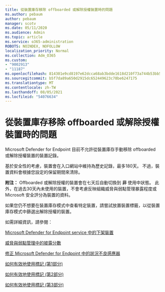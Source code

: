 ```yaml
---
title: 從裝置庫存移除 offboarded 或解除授權裝置時的問題
ms.author: pebaum
author: pebaum
manager: scotv
ms.date: 05/11/2020
ms.audience: Admin
ms.topic: article
ms.service: o365-administration
ROBOTS: NOINDEX, NOFOLLOW
localization_priority: Normal
ms.collection: Adm_O365
ms.custom:
- "9002913"
- "11187"
ms.openlocfilehash: 814301e9cd8197e62dcca68ab3bdde1618d210f73a744b53bb5af7b861eb02bf
ms.sourcegitcommit: b5f7da89a650d2915dc652449623c78be6247175
ms.translationtype: MT
ms.contentlocale: zh-TW
ms.lasthandoff: 08/05/2021
ms.locfileid: "54076634"
---
```

# <a name="issues-with-removing-an-offboarded-or-decommissioned-device-from-the-device-inventory"></a>從裝置庫存移除 offboarded 或解除授權裝置時的問題

Microsoft Defender for Endpoint 目前不允許從裝置庫存手動移除 offboarded 或解除授權裝置的裝置記錄。

基於安全性的考慮，裝置會在入口網站中維持為歷史記錄，最多180天。 不過，裝置資料會根據您設定的保留期間來清除。

**附注：** Offboarded 或解除授權的裝置會在七天后自動切換到 **非** 使用中狀態。 此外，在過去30天內未使用的裝置，不會考慮反映組織威脅與弱點管理暴露程度或 Microsoft 安全評分為裝置的資料。
 
如果您仍不想要在裝置庫存模式中查看特定裝置，請嘗試放置裝置標籤，以從裝置庫存模式中篩選出解除授權的裝置。

如需詳細資訊，請參閱：

[Microsoft Defender for Endpoint service 中的下架裝置](/microsoft-365/security/defender-endpoint/offboard-machines.md)

[威脅與弱點管理中的披露分數](/microsoft-365/security/defender-endpoint/tvm-exposure-score.md)

[修正 Microsoft Defender for Endpoint 中的狀況不良感應器](/microsoft-365/security/defender-endpoint/fix-unhealthy-sensors#inactive-devices.md)

[如何有效地使用標記 (第1部分) ](https://techcommunity.microsoft.com/t5/microsoft-defender-for-endpoint/how-to-use-tagging-effectively-part-1/ba-p/1964058)

[如何有效地使用標記 (第2部分) ](https://techcommunity.microsoft.com/t5/microsoft-defender-for-endpoint/how-to-use-tagging-effectively-part-2/ba-p/1962008)

[如何有效地使用標記 (第3部分) ](https://techcommunity.microsoft.com/t5/microsoft-defender-for-endpoint/how-to-use-tagging-effectively-part-3/ba-p/1964073)




